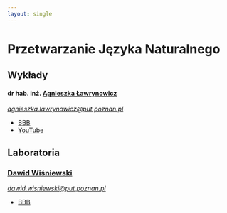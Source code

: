 ```yaml
---
layout: single
---
```

# Przetwarzanie Języka Naturalnego

## Wykłady
#### dr hab. inż. [Agnieszka Ławrynowicz](http://www.cs.put.poznan.pl/alawrynowicz/pjn/)
*agnieszka.lawrynowicz@put.poznan.pl*
- [BBB](https://ekursy.put.poznan.pl/mod/bigbluebuttonbn/view.php?id=242080)
- [YouTube](https://www.youtube.com/playlist?list=PLMkIxFYizNdGMeqa79DVLzaDuR_k0Sa0B)

## Laboratoria
### [Dawid Wiśniewski]()
*dawid.wisniewski@put.poznan.pl*
- [BBB](https://ekursy.put.poznan.pl/mod/bigbluebuttonbn/view.php?id=242080)
